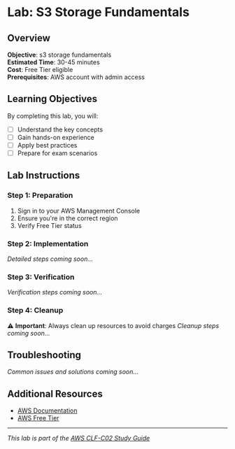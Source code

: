 # Lab: S3 Storage Fundamentals

## Overview
**Objective**: s3 storage fundamentals  
**Estimated Time**: 30-45 minutes  
**Cost**: Free Tier eligible  
**Prerequisites**: AWS account with admin access

## Learning Objectives
By completing this lab, you will:
- [ ] Understand the key concepts
- [ ] Gain hands-on experience
- [ ] Apply best practices
- [ ] Prepare for exam scenarios

## Lab Instructions

### Step 1: Preparation
1. Sign in to your AWS Management Console
2. Ensure you're in the correct region
3. Verify Free Tier status

### Step 2: Implementation
*Detailed steps coming soon...*

### Step 3: Verification
*Verification steps coming soon...*

### Step 4: Cleanup
⚠️ **Important**: Always clean up resources to avoid charges
*Cleanup steps coming soon...*

## Troubleshooting
*Common issues and solutions coming soon...*

## Additional Resources
- [AWS Documentation](https://docs.aws.amazon.com/)
- [AWS Free Tier](https://aws.amazon.com/free/)

---
*This lab is part of the [AWS CLF-C02 Study Guide](../README.md)*
